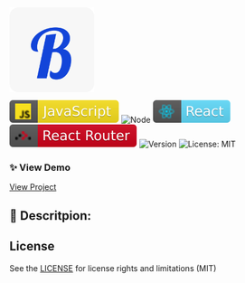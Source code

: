 <img src="./client/public/buddy.png" align="center" width="auto"  height="150" />
<p>
  <img alt="JavaScript" src="https://github.com/aleen42/badges/raw/master/src/javascript.svg" />
  <img alt="Node" src="https://badges.aleen42.com/src/node.svg"/>
  <img alt="React" src="https://github.com/aleen42/badges/raw/master/src/react.svg" />
  <br />
  <img alt="React Router" src="https://raw.githubusercontent.com/aleen42/badges/master/src/react-router.svg" />
  <img alt="Version" src="https://img.shields.io/badge/version-1.1.0-blue.svg?cacheSeconds=2592000" />
  <img alt="License: MIT" src="https://img.shields.io/badge/License-MIT-yellow.svg"/>
  <br />
  </a>
</p>


### ✨ View Demo
<a href="">View Project</a>

## :nut_and_bolt: Descritpion: 

<h2>License</h2>
See the <a href="https://github.com/gc2211/Buddy/blob/main/LICENSE">LICENSE</a> for license rights and limitations (MIT)

